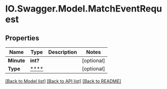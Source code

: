 # IO.Swagger.Model.MatchEventRequest
## Properties

Name | Type | Description | Notes
------------ | ------------- | ------------- | -------------
**Minute** | **int?** |  | [optional] 
**Type** | [****](.md) |  | [optional] 

[[Back to Model list]](../README.md#documentation-for-models) [[Back to API list]](../README.md#documentation-for-api-endpoints) [[Back to README]](../README.md)

